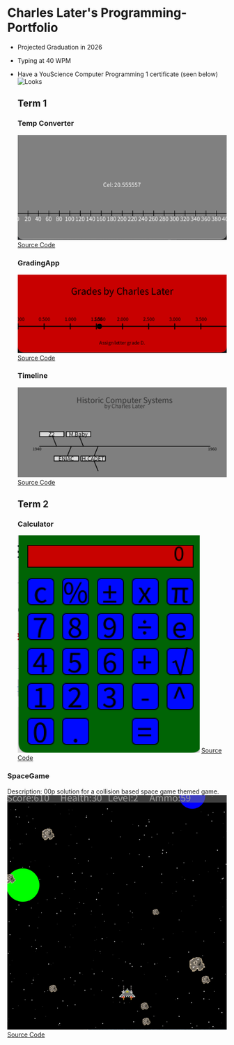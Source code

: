 # Charles Later's Programming-Portfolio
* Projected Graduation in 2026
* Typing at 40 WPM
* Have a YouScience Computer Programming 1 certificate (seen below)
  ![Looks]()

  ## Term 1
  ### Temp Converter
  ![Looks](https://github.com/charleslater/Programming-Portfolio/blob/main/images/Screenshot%202024-12-04%20at%2012.12.25%20PM.png)
  [Source Code](https://github.com/charleslater/Programming-Portfolio/tree/main/TempConverter)

  ### GradingApp
  ![Looks](https://github.com/charleslater/Programming-Portfolio/blob/main/images/Screenshot%202024-12-04%20at%2012.18.43%20PM.png)
  [Source Code](https://github.com/charleslater/Programming-Portfolio/tree/main/gradingApp)

  ### Timeline
  ![Looks](https://github.com/charleslater/Programming-Portfolio/blob/main/images/Screenshot%202024-12-04%20at%2012.17.17%20PM.png)
  [Source Code](https://github.com/charleslater/Programming-Portfolio/tree/main/Timeline)

  ## Term 2
  ### Calculator
  ![Looks](https://github.com/charleslater/Programming-Portfolio/blob/main/images/Screenshot%202024-12-04%20at%2011.44.19%20AM.png)
  [Source Code](https://github.com/charleslater/Programming-Portfolio/tree/main/src/SpaceGame)
  
### SpaceGame
Description: 00p solution for a collision based space game themed game.
![Looks](https://github.com/charleslater/Programming-Portfolio/blob/main/images/Screenshot%202024-12-02%20at%2011.32.05%20AM.png)
[Source Code](https://github.com/charleslater/Programming-Portfolio/tree/main/src/SpaceGame)
